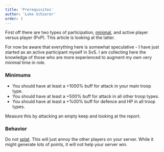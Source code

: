 ```yaml
---
title: 'Prerequisites'
author: 'Luke Schierer'
order: 3
---
```


First off there are two types of participation, [minimal][], and active player
versus player (PvP). This article is looking at the latter.

[minimal]: ../minimal

For now be aware that everything here is somewhat speculative - I have just started
as an active participant myself in SvS. I am collecting here the knowledge of those
who are more experienced to augment my own very minimal time in role.

### Minimums

- You should have at least a +1000% buff for attack in your main troop type.
- You should have at least a +500% buff for attack in all other troop types.
- You should have at least a +%00% buff for defence and HP in all troop types.

Measure this by attacking an empty keep and looking at the report.

### Behavior

Do not [splat][]. This will just annoy the other players on your server. While
it might generate lots of points, it will not help your server win.

[splat]: ../../Reference/Glossary#spat
